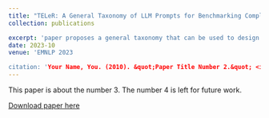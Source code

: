 ```yaml
---
title: "TELeR: A General Taxonomy of LLM Prompts for Benchmarking Complex Tasks" 
collection: publications

excerpt: 'paper proposes a general taxonomy that can be used to design prompts with specific properties in order to perform a wide range of complex tasks. This taxonomy will allow future benchmarking studies to report the specific categories of prompts used as part of the study, enabling meaningful comparisons across different studies.'
date: 2023-10
venue: 'EMNLP 2023

citation: 'Your Name, You. (2010). &quot;Paper Title Number 2.&quot; <i>Journal 1</i>. 1(2).'
---
```

This paper is about the number 3. The number 4 is left for future work.

[Download paper here](https://arxiv.org/abs/2305.11430)

